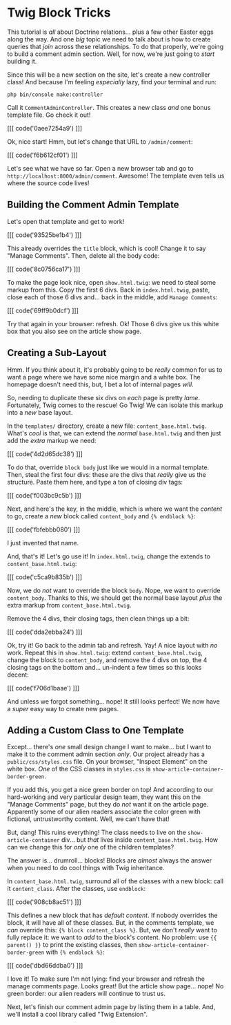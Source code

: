 # Twig Block Tricks

This tutorial is *all* about Doctrine relations... plus a few other Easter eggs
along the way. And one *big* topic we need to talk about is how to create queries
that *join* across these relationships. To do that properly, we're going to build
a comment admin section. Well, for now, we're just going to *start* building it.

Since this will be a new section on the site, let's create a new controller class!
And because I'm feeling *especially* lazy, find your terminal and run:

```terminal
php bin/console make:controller
```

Call it `CommentAdminController`. This creates a new class *and* one bonus
template file. Go check it out!

[[[ code('0aee7254a9') ]]]

Ok, nice start! Hmm, but let's change that URL to `/admin/comment`:

[[[ code('f6b612cf01') ]]]

Let's see what we have so far. Open a new browser tab and go to
`http://localhost:8000/admin/comment`. Awesome! The template even tells us where
the source code lives!

## Building the Comment Admin Template

Let's open that template and get to work!

[[[ code('93525be1b4') ]]]

This already overrides the `title` block, which is cool! Change it to say
"Manage Comments". Then, delete all the body code:

[[[ code('8c0756ca17') ]]]

To make the page look nice, open `show.html.twig`: we need to steal some markup
from this. Copy the first 6 divs. Back in `index.html.twig`, paste, close each
of those 6 divs and... back in the middle, add `Manage Comments`:

[[[ code('69ff9b0dcf') ]]]

Try that again in your browser: refresh. Ok! Those 6 divs give us this white
box that you also see on the article show page.

## Creating a Sub-Layout

Hmm. If you think about it, it's probably going to be *really* common for us to
want a page where we have some nice margin and a white box. The homepage doesn't
need this, but, I bet a lot of internal pages *will*.

So, needing to duplicate these six divs on *each* page is pretty *lame*. Fortunately,
Twig comes to the rescue! Go Twig! We can isolate this markup into a *new* base
layout.

In the `templates/` directory, create a new file: `content_base.html.twig`. What's
*cool* is that, we can extend the *normal* `base.html.twig` and then just add the
*extra* markup we need:

[[[ code('4d2d65dc38') ]]]

To do that, override `block body` just like we would in a normal template. Then,
steal the first four divs: these are the divs that *really* give us the structure.
Paste them here, and type a ton of closing div tags:

[[[ code('f003bc9c5b') ]]]

Next, and here's the key, in the middle, which is where we want the *content* to
go, create a *new* block called `content_body` and `{% endblock %}`:

[[[ code('fbfebbb080') ]]]

I just invented that name.

And, that's it! Let's go use it! In `index.html.twig`, change the extends to
`content_base.html.twig`:

[[[ code('c5ca9b835b') ]]]

Now, we do *not* want to override the block `body`. Nope, we want to override
`content_body`. Thanks to this, we should get the normal base layout *plus*
the extra markup from `content_base.html.twig`.

Remove the 4 divs, their closing tags, then clean things up a bit:

[[[ code('dda2ebba24') ]]]

Ok, try it! Go back to the admin tab and refresh. Yay! A nice layout with *no* work.
Repeat this in `show.html.twig`: extend `content_base.html.twig`, change the block
to `content_body`, and remove the 4 divs on top, the 4 closing tags on the bottom
and... un-indent a few times so this looks decent:

[[[ code('f706d1baae') ]]]

And unless we forgot something... nope! It still looks perfect! We now have a
*super* easy way to create new pages.

## Adding a Custom Class to One Template

Except... there's *one* small design change I want to make... but I want to make
it to the comment admin section *only*. Our project already has a `public/css/styles.css`
file. On your browser, "Inspect Element" on the white box. *One* of the CSS classes
in `styles.css` is `show-article-container-border-green`.

If you add this, you get a nice green border on top! And according to our hard-working
and very particular design team, they want this on the "Manage Comments" page, but
they do *not* want it on the article page. Apparently some of our alien readers
associate the color green with fictional, untrustworthy content. Well, we can't
have that!

But, dang! This ruins everything! The class needs to live on the `show-article-container`
div... but *that* lives inside `content_base.html.twig`. How can we change this
for *only* one of the children templates?

The answer is... drumroll... blocks! Blocks are *almost* always the answer when
you need to do cool things with Twig inheritance.

In `content_base.html.twig`, surround all of the classes with a new block: call
it `content_class`. After the classes, use `endblock`:

[[[ code('908cb8ac51') ]]]

This defines a new block that has *default content*. If nobody overrides the block,
it will have all of these classes. But, in the comments template, we *can* override
this: `{% block content_class %}`. But, we don't *really* want to fully replace it:
we want to *add* to the block's content. No problem: use `{{ parent() }}` to print
the existing classes, then `show-article-container-border-green` with `{% endblock %}`:

[[[ code('dbd66ddba0') ]]]

I love it! To make sure I'm not lying: find your browser and refresh the manage
comments page. Looks great! But the article show page... nope! No green border:
our alien readers will continue to trust us.

Next, let's finish our comment admin page by listing them in a table. And, we'll
install a cool library called "Twig Extension".
